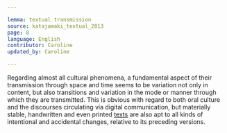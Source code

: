 ```yaml
---

lemma: textual transmission
source: katajamaki_textual_2013
page: 8
language: English
contributor: Caroline
updated_by: Caroline

---
```


Regarding almost all cultural phenomena, a fundamental aspect of their transmission through space and time seems to be variation not only in content, but also transitions and variation in the mode or manner through which they are transmitted. This is obvious with regard to both oral culture and the discourses circulating via digital communication, but materially stable, handwritten and even printed [texts](text.html) are also apt to all kinds of intentional and accidental changes, relative to its preceding versions.
